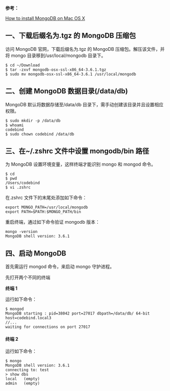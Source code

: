 **参考：**

[How to install MongoDB on Mac OS X](http://www.codebind.com/mongodb/install-mongodb-mac-os-x/)

## 一、下载后缀名为.tgz 的 MongoDB 压缩包

访问 MongoDB 官网，下载后缀名为.tgz 的 MongoDB 压缩包。解压该文件，并将 mongo 目录移到/usr/local/mongodb 目录下。

```Shell
$ cd ~/Download
$ tar -zxvf mongodb-osx-ssl-x86_64-3.6.1.tgz
$ sudo mv mongodb-osx-ssl-x86_64-3.6.1 /usr/local/mongodb
```

## 二、创建 MongoDB 数据目录(/data/db)

MongoDB 默认将数据存储至/data/db 目录下，需手动创建该目录并且设置相应权限。

```Shell
$ sudo mkdir -p /data/db
$ whoami
codebind
$ sudo chown codebind /data/db
```

## 三、在~/.zshrc 文件中设置 mongodb/bin 路径

为 MongoDB 设置环境变量，这样终端才能识别 mongo 和 mongod 命令。

```Shell
$ cd
$ pwd
/Users/codebind
$ vi .zshrc
```

在.zshrc 文件下的末尾处添加如下命令：

```Shell
export MONGO_PATH=/usr/local/mongodb
export PATH=$PATH:$MONGO_PATH/bin
```

重启终端，通过如下命令验证 mongodb 版本：

```Shell
mongo -version
MongoDB shell version: 3.6.1
```

## 四、启动 MongoDB

首先需运行 mongod 命令，来启动 mongo 守护进程。

先打开两个不同的终端

**终端 1**

运行如下命令：

```Shell
$ mongod
MongoDB starting : pid=38042 port=27017 dbpath=/data/db/ 64-bit host=codebind.local3
//...
waiting for connections on port 27017
```

#### 终端 2

运行如下命令：

```Shell
$ mongo
MongoDB shell version: 3.6.1
connecting to: test
> show dbs
local	(empty)
admin	(empty)
```
